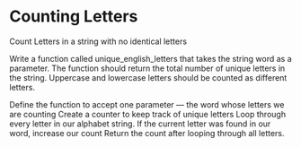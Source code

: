 # Counting Letters
Count Letters in a string with no identical letters

Write a function called unique_english_letters that takes the string word as a parameter. The function should return the total number of unique letters in the string. Uppercase and lowercase letters should be counted as different letters.

Define the function to accept one parameter — the word whose letters we are counting
Create a counter to keep track of unique letters
Loop through every letter in our alphabet string. If the current letter was found in our word, increase our count
Return the count after looping through all letters.
